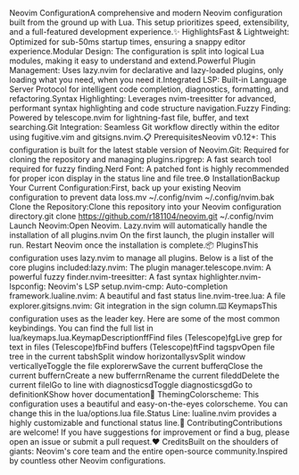 Neovim ConfigurationA comprehensive and modern Neovim configuration built from the ground up with Lua. This setup prioritizes speed, extensibility, and a full-featured development experience.✨ HighlightsFast & Lightweight: Optimized for sub-50ms startup times, ensuring a snappy editor experience.Modular Design: The configuration is split into logical Lua modules, making it easy to understand and extend.Powerful Plugin Management: Uses lazy.nvim for declarative and lazy-loaded plugins, only loading what you need, when you need it.Integrated LSP: Built-in Language Server Protocol for intelligent code completion, diagnostics, formatting, and refactoring.Syntax Highlighting: Leverages nvim-treesitter for advanced, performant syntax highlighting and code structure navigation.Fuzzy Finding: Powered by telescope.nvim for lightning-fast file, buffer, and text searching.Git Integration: Seamless Git workflow directly within the editor using fugitive.vim and gitsigns.nvim.📋 PrerequisitesNeovim v0.12+: This configuration is built for the latest stable version of Neovim.Git: Required for cloning the repository and managing plugins.ripgrep: A fast search tool required for fuzzy finding.Nerd Font: A patched font is highly recommended for proper icon display in the status line and file tree.⚙️ InstallationBackup Your Current Configuration:First, back up your existing Neovim configuration to prevent data loss.mv ~/.config/nvim ~/.config/nvim.bak
Clone the Repository:Clone this repository into your Neovim configuration directory.git clone https://github.com/r181104/neovim.git ~/.config/nvim
Launch Neovim:Open Neovim. Lazy.nvim will automatically handle the installation of all plugins.nvim
On the first launch, the plugin installer will run. Restart Neovim once the installation is complete.📦 PluginsThis configuration uses lazy.nvim to manage all plugins. Below is a list of the core plugins included:lazy.nvim: The plugin manager.telescope.nvim: A powerful fuzzy finder.nvim-treesitter: A fast syntax highlighter.nvim-lspconfig: Neovim's LSP setup.nvim-cmp: Auto-completion framework.lualine.nvim: A beautiful and fast status line.nvim-tree.lua: A file explorer.gitsigns.nvim: Git integration in the sign column.⌨️ KeymapsThis configuration uses <Space> as the leader key. Here are some of the most common keybindings. You can find the full list in lua/keymaps.lua.KeymapDescription<leader>ffFind files (Telescope)<leader>fgLive grep for text in files (Telescope)<leader>fbFind buffers (Telescope)<leader>ftFind tags<leader>pvOpen file tree in the current tab<leader>shSplit window horizontally<leader>svSplit window vertically<leader>eToggle the file explorer<leader>wSave the current buffer<leader>qClose the current buffer<leader>nCreate a new buffer<leader>rnRename the current file<leader>ddDelete the current file<leader>lGo to line with diagnostics<leader>dToggle diagnosticsgdGo to definitionKShow hover documentation🎨 ThemingColorscheme: This configuration uses a beautiful and easy-on-the-eyes colorscheme. You can change this in the lua/options.lua file.Status Line: lualine.nvim provides a highly customizable and functional status line.🤝 ContributingContributions are welcome! If you have suggestions for improvement or find a bug, please open an issue or submit a pull request.❤️ CreditsBuilt on the shoulders of giants: Neovim's core team and the entire open-source community.Inspired by countless other Neovim configurations.
